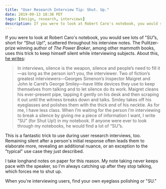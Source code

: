 ```yaml
---
title: "User Research Interview Tip: Shut. Up."
date: 2019-09-13 18:38 PDT
tags: [design, research, interviews]
description: If you were to look at Robert Caro's notebook, you would see lots of "SU"s, short for "Shut Up!", scattered throughout his interview notes. The Pulitzer-prize winning author of "The Power Broker," among other mammoth books, uses this trick to keep himself silent while interviewing subjects.
---
```


If you were to look at Robert Caro's notebook, you would see lots of "SU”s, short for “Shut Up!", scattered throughout his interview notes. The Pulitzer-prize winning author of _The Power Broker_, among other mammoth books, uses this trick to keep himself silent while interviewing subjects. About this, [he writes](https://www.newyorker.com/magazine/2019/01/28/the-secrets-of-lyndon-johnsons-archives):

> In interviews, silence is the weapon, silence and people’s need to fill it—as long as the person isn’t you, the interviewer. Two of fiction’s greatest interviewers—Georges Simenon’s Inspector Maigret and John le Carré’s George Smiley—have little devices they use to keep themselves from talking and to let silence do its work. Maigret cleans his ever-present pipe, tapping it gently on his desk and then scraping it out until the witness breaks down and talks. Smiley takes off his eyeglasses and polishes them with the thick end of his necktie. As for me, I have less class. When I’m waiting for the person I’m interviewing to break a silence by giving me a piece of information I want, I write “SU” (for Shut Up!) in my notebook. If anyone were ever to look through my notebooks, he would find a lot of “SU”s.

This is a fantastic trick to use during user research interviews, too. Remaining silent after a person's initial response often leads them to elaborate more, revealing an additional nuance, or an exception to the "typical" use case they just described.

I take longhand notes on paper for this reason. My note taking never keeps pace with the speaker, so I'm always catching up after they stop talking, which forces me to shut up.

When you're interviewing users, find your own eyeglass polishing or "SU."
